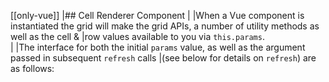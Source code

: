[[only-vue]]
|## Cell Renderer Component
|
|When a Vue component is instantiated the grid will make the grid APIs, a number of utility methods as well as the cell & 
|row values available to you via `this.params`.  
|
|The interface for both the initial `params` value, as well as the argument passed in subsequent `refresh` calls 
|(see below for details on `refresh`) are as follows:
